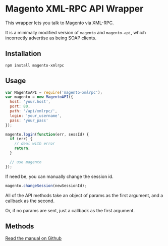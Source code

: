 # Magento XML-RPC API Wrapper

This wrapper lets you talk to Magento via XML-RPC.

It is a minimally modified version of `magento` and `magento-api`, which incorrectly advertise as being SOAP clients.

## Installation

`npm install magento-xmlrpc`

## Usage

```js
var MagentoAPI = require('magento-xmlrpc');
var magento = new MagentoAPI({
  host: 'your.host',
  port: 80,
  path: '/api/xmlrpc/',
  login: 'your_username',
  pass: 'your_pass'
});

magento.login(function(err, sessId) {
  if (err) {
    // deal with error
    return;
  }

  // use magento
});
```

If need be, you can manually change the session id.

```js
magento.changeSession(newSessionId);
```

All of the API methods take an object of params as the first argument, and a callback as the second.

Or, if no params are sent, just a callback as the first argument.

## Methods
[Read the manual on Github](https://github.com/lobot-io/magento-xmlrpc/blob/master/MANUAL.md)
